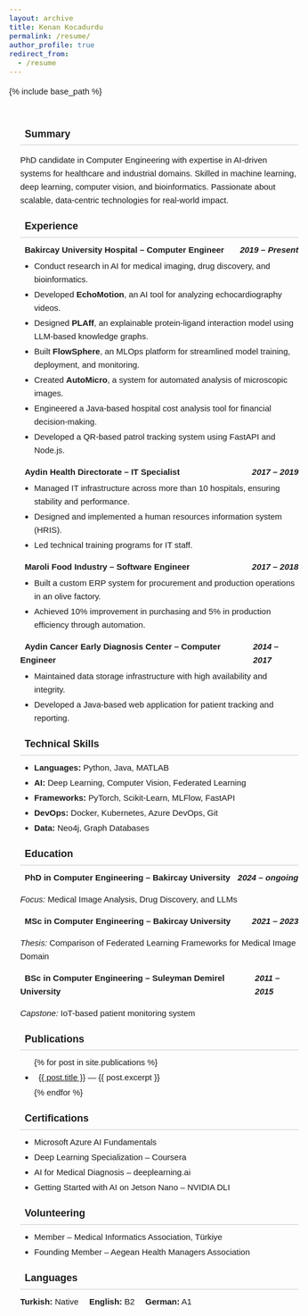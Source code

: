 ```yaml
---
layout: archive
title: Kenan Kocadurdu
permalink: /resume/
author_profile: true
redirect_from:
  - /resume
---
```


{% include base_path %}

<head>
  <meta charset="UTF-8">
  <meta name="viewport" content="width=device-width, initial-scale=1.0">
  <link rel="stylesheet" href="https://cdnjs.cloudflare.com/ajax/libs/font-awesome/6.0.0-beta3/css/all.min.css">
  <style>
    body {
      margin: 0;
      font-family: sans-serif;
      font-size: 15px;
      line-height: 1.6;
    }
    .container {
      max-width: 950px;
      margin: auto;
      padding: 15px 20px;
    }
    .section-title {
      font-size: 18px;
      font-weight: 600;
      border-bottom: 1px solid #ccc;
      margin: 20px 0 10px;
      padding-bottom: 5px;
    }
    .experience-item, .education-item {
      margin-bottom: 15px;
    }
    .experience-header, .education-header {
      display: flex;
      justify-content: space-between;
      align-items: baseline;
      font-weight: 600;
      margin-top: 10px;
    }
    ul {
      list-style-type: disc;
      padding-left: 25px;
      margin: 5px 0 0;
    }
    li {
      margin: 3px 0;
    }
    .languages span {
      margin-right: 15px;
    }
    .icon {
      margin-right: 8px;
    }
  </style>
</head>

<div class="container">

  <h2 class="section-title"><i class="fas fa-user icon"></i> Summary</h2>
  <p>
    PhD candidate in Computer Engineering with expertise in AI-driven systems for healthcare and industrial domains. Skilled in machine learning, deep learning, computer vision, and bioinformatics. Passionate about scalable, data-centric technologies for real-world impact.
  </p>

  <h2 class="section-title"><i class="fas fa-briefcase icon"></i> Experience</h2>

  <div class="experience-item">
    <div class="experience-header">
      <span><i class="fas fa-hospital icon"></i> Bakircay University Hospital – Computer Engineer</span>
      <span><em>2019 – Present</em></span>
    </div>
    <ul>
      <li>Conduct research in AI for medical imaging, drug discovery, and bioinformatics.</li>
      <li>Developed <strong>EchoMotion</strong>, an AI tool for analyzing echocardiography videos.</li>
      <li>Designed <strong>PLAff</strong>, an explainable protein-ligand interaction model using LLM-based knowledge graphs.</li>
      <li>Built <strong>FlowSphere</strong>, an MLOps platform for streamlined model training, deployment, and monitoring.</li>
      <li>Created <strong>AutoMicro</strong>, a system for automated analysis of microscopic images.</li>
      <li>Engineered a Java-based hospital cost analysis tool for financial decision-making.</li>
      <li>Developed a QR-based patrol tracking system using FastAPI and Node.js.</li>
    </ul>
  </div>

  <div class="experience-item">
    <div class="experience-header">
      <span><i class="fas fa-network-wired icon"></i> Aydin Health Directorate – IT Specialist</span>
      <span><em>2017 – 2019</em></span>
    </div>
    <ul>
      <li>Managed IT infrastructure across more than 10 hospitals, ensuring stability and performance.</li>
      <li>Designed and implemented a human resources information system (HRIS).</li>
      <li>Led technical training programs for IT staff.</li>
    </ul>
  </div>

  <div class="experience-item">
    <div class="experience-header">
      <span><i class="fas fa-industry icon"></i> Maroli Food Industry – Software Engineer</span>
      <span><em>2017 – 2018</em></span>
    </div>
    <ul>
      <li>Built a custom ERP system for procurement and production operations in an olive factory.</li>
      <li>Achieved 10% improvement in purchasing and 5% in production efficiency through automation.</li>
    </ul>
  </div>

  <div class="experience-item">
    <div class="experience-header">
      <span><i class="fas fa-clinic-medical icon"></i> Aydin Cancer Early Diagnosis Center – Computer Engineer</span>
      <span><em>2014 – 2017</em></span>
    </div>
    <ul>
      <li>Maintained data storage infrastructure with high availability and integrity.</li>
      <li>Developed a Java-based web application for patient tracking and reporting.</li>
    </ul>
  </div>

  <h2 class="section-title"><i class="fas fa-code icon"></i> Technical Skills</h2>
  <ul>
    <li><strong>Languages:</strong> Python, Java, MATLAB</li>
    <li><strong>AI:</strong> Deep Learning, Computer Vision, Federated Learning</li>
    <li><strong>Frameworks:</strong> PyTorch, Scikit-Learn, MLFlow, FastAPI</li>
    <li><strong>DevOps:</strong> Docker, Kubernetes, Azure DevOps, Git</li>
    <li><strong>Data:</strong> Neo4j, Graph Databases</li>
  </ul>

  <h2 class="section-title"><i class="fas fa-graduation-cap icon"></i> Education</h2>

  <div class="education-item">
    <div class="education-header">
      <span><i class="fas fa-university icon"></i> PhD in Computer Engineering – Bakircay University</span>
      <span><em>2024 – ongoing</em></span>
    </div>
    <p><em>Focus:</em> Medical Image Analysis, Drug Discovery, and LLMs</p>
  </div>

  <div class="education-item">
    <div class="education-header">
      <span><i class="fas fa-university icon"></i> MSc in Computer Engineering – Bakircay University</span>
      <span><em>2021 – 2023</em></span>
    </div>
    <p><em>Thesis:</em> Comparison of Federated Learning Frameworks for Medical Image Domain</p>
  </div>

  <div class="education-item">
    <div class="education-header">
      <span><i class="fas fa-university icon"></i> BSc in Computer Engineering – Suleyman Demirel University</span>
      <span><em>2011 – 2015</em></span>
    </div>
    <p><em>Capstone:</em> IoT-based patient monitoring system</p>
  </div>

  <h2 class="section-title"><i class="fas fa-book icon"></i> Publications</h2>
  <ul>
    {% for post in site.publications %}
      <li><a href="{{ post.url }}"><i class="fas fa-file-alt icon"></i> {{ post.title }}</a> — {{ post.excerpt }}</li>
    {% endfor %}
  </ul>

  <h2 class="section-title"><i class="fas fa-certificate icon"></i> Certifications</h2>
  <ul>
    <li>Microsoft Azure AI Fundamentals</li>
    <li>Deep Learning Specialization – Coursera</li>
    <li>AI for Medical Diagnosis – deeplearning.ai</li>
    <li>Getting Started with AI on Jetson Nano – NVIDIA DLI</li>
  </ul>

  <h2 class="section-title"><i class="fas fa-hands-helping icon"></i> Volunteering</h2>
  <ul>
    <li>Member – Medical Informatics Association, Türkiye</li>
    <li>Founding Member – Aegean Health Managers Association</li>
  </ul>

  <h2 class="section-title"><i class="fas fa-language icon"></i> Languages</h2>
  <div class="languages">
    <span><strong>Turkish:</strong> Native</span>
    <span><strong>English:</strong> B2</span>
    <span><strong>German:</strong> A1</span>
  </div>
</div>
